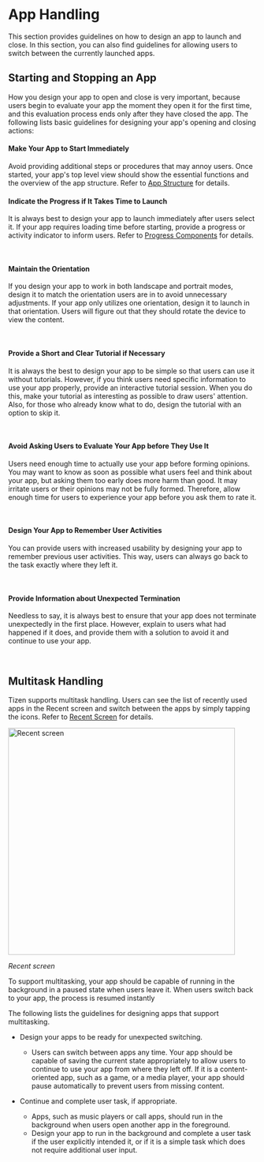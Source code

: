 # App Handling

This section provides guidelines on how to design an app to launch and close. In this section, you can also find guidelines for allowing users to switch between the currently launched apps.

<a name="starting-and-stopping-an-app"></a>
## Starting and Stopping an App

How you design your app to open and close is very important, because users begin to evaluate your app the moment they open it for the first time, and this evaluation process ends only after they have closed the app. The following lists basic guidelines for designing your app's opening and closing actions:
 

#### Make Your App to Start Immediately

Avoid providing additional steps or procedures that may annoy users. Once started, your app's top level view should show the essential functions and the overview of the app structure. Refer to [App Structure](app-structure.md) for details.
 

#### Indicate the Progress if It Takes Time to Launch

It is always best to design your app to launch immediately after users select it. If your app requires loading time before starting, provide a progress or activity indicator to inform users. Refer to [Progress Components](../ui-components/presentation-views.md#progress_) for details.

 

#### Maintain the Orientation

If you design your app to work in both landscape and portrait modes, design it to match the orientation users are in to avoid unnecessary adjustments. If your app only utilizes one orientation, design it to launch in that orientation. Users will figure out that they should rotate the device to view the content.

 

#### Provide a Short and Clear Tutorial if Necessary

It is always the best to design your app to be simple so that users can use it without tutorials. However, if you think users need specific information to use your app properly, provide an interactive tutorial session. When you do this, make your tutorial as interesting as possible to draw users' attention. Also, for those who already know what to do, design the tutorial with an option to skip it.

 

#### Avoid Asking Users to Evaluate Your App before They Use It

Users need enough time to actually use your app before forming opinions. You may want to know as soon as possible what users feel and think about your app, but asking them too early does more harm than good. It may irritate users or their opinions may not be fully formed. Therefore, allow enough time for users to experience your app before you ask them to rate it.

 

#### Design Your App to Remember User Activities

You can provide users with increased usability by designing your app to remember previous user activities. This way, users can always go back to the task exactly where they left it.

 

#### Provide Information about Unexpected Termination

Needless to say, it is always best to ensure that your app does not terminate unexpectedly in the first place. However, explain to users what had happened if it does, and provide them with a solution to avoid it and continue to use your app.

 
<a name="multitask-handling"></a>
## Multitask Handling

Tizen supports multitask handling. Users can see the list of recently used apps in the Recent screen and switch between the apps by simply tapping the icons. Refer to [Recent Screen](../ux-overview/home-structure.md#recent) for details.

<img alt="Recent screen" src="media/4.2.2.png" height="460px" />  

*Recent screen*


To support multitasking, your app should be capable of running in the background in a paused state when users leave it. When users switch back to your app, the process is resumed instantly

The following lists the guidelines for designing apps that support multitasking.

- Design your apps to be ready for unexpected switching.
  *   Users can switch between apps any time. Your app should be capable of saving the current state appropriately to allow users to continue to use your app from where they left off. If it is a content-oriented app, such as a game, or a media player, your app should pause automatically to prevent users from missing content.

- Continue and complete user task, if appropriate.
  *  Apps, such as music players or call apps, should run in the background when users open another app in the foreground.
  *  Design your app to run in the background and complete a user task if the user explicitly intended it, or if it is a simple task which does not require additional user input.
